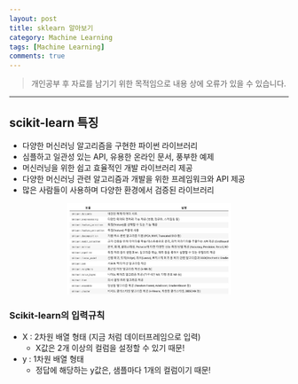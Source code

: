 ```yaml
---
layout: post
title: sklearn 알아보기
category: Machine Learning
tags: [Machine Learning]
comments: true
---
```


> 개인공부 후 자료를 남기기 위한 목적임으로 내용 상에 오류가 있을 수 있습니다.    

<hr>

## scikit-learn 특징

- 다양한 머신러닝 알고리즘을 구현한 파이썬 라이브러리
- 심플하고 일관성 있는 API, 유용한 온라인 문서, 풍부한 예제
- 머신러닝을 위한 쉽고 효율적인 개발 라이브러리 제공
- 다양한 머신러닝 관련 알고리즘과 개발을 위한 프레임워크와 API 제공
- 많은 사람들이 사용하며 다양한 환경에서 검증된 라이브러리


<center>
<figure>
<img src="/assets/post-img/ML/1.png" alt="" width="70%">
</figure>
</center>


### Scikit-learn의 입력규칙

- X : 2차원 배열 형태 (지금 처럼 데이터프레임으로 입력)
    - X값은 2개 이상의 컬럼을 설정할 수 있기 때문!
- y : 1차원 배열 형태
    - 정답에 해당하는 y값은, 샘플마다 1개의 컬럼이기 때문!